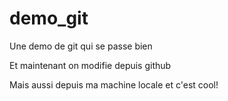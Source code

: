 # demo_git
Une demo de git qui se passe bien

Et maintenant on modifie depuis github

Mais aussi depuis ma machine locale et c'est cool!
